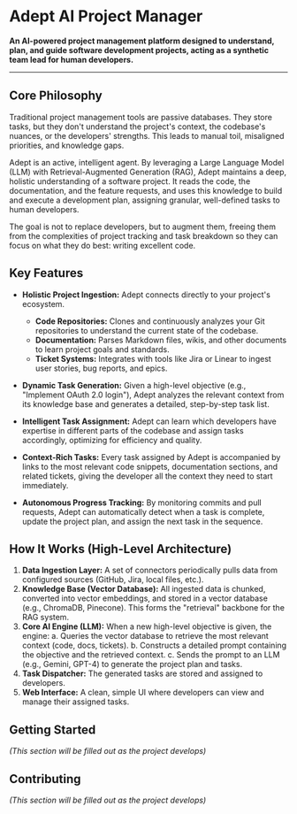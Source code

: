 # Adept AI Project Manager

**An AI-powered project management platform designed to understand, plan, and guide software development projects, acting as a synthetic team lead for human developers.**

---

## Core Philosophy

Traditional project management tools are passive databases. They store tasks, but they don't understand the project's context, the codebase's nuances, or the developers' strengths. This leads to manual toil, misaligned priorities, and knowledge gaps.

Adept is an active, intelligent agent. By leveraging a Large Language Model (LLM) with Retrieval-Augmented Generation (RAG), Adept maintains a deep, holistic understanding of a software project. It reads the code, the documentation, and the feature requests, and uses this knowledge to build and execute a development plan, assigning granular, well-defined tasks to human developers.

The goal is not to replace developers, but to augment them, freeing them from the complexities of project tracking and task breakdown so they can focus on what they do best: writing excellent code.

## Key Features

-   **Holistic Project Ingestion:** Adept connects directly to your project's ecosystem.
    -   **Code Repositories:** Clones and continuously analyzes your Git repositories to understand the current state of the codebase.
    -   **Documentation:** Parses Markdown files, wikis, and other documents to learn project goals and standards.
    -   **Ticket Systems:** Integrates with tools like Jira or Linear to ingest user stories, bug reports, and epics.

-   **Dynamic Task Generation:** Given a high-level objective (e.g., "Implement OAuth 2.0 login"), Adept analyzes the relevant context from its knowledge base and generates a detailed, step-by-step task list.

-   **Intelligent Task Assignment:** Adept can learn which developers have expertise in different parts of the codebase and assign tasks accordingly, optimizing for efficiency and quality.

-   **Context-Rich Tasks:** Every task assigned by Adept is accompanied by links to the most relevant code snippets, documentation sections, and related tickets, giving the developer all the context they need to start immediately.

-   **Autonomous Progress Tracking:** By monitoring commits and pull requests, Adept can automatically detect when a task is complete, update the project plan, and assign the next task in the sequence.

## How It Works (High-Level Architecture)

1.  **Data Ingestion Layer:** A set of connectors periodically pulls data from configured sources (GitHub, Jira, local files, etc.).
2.  **Knowledge Base (Vector Database):** All ingested data is chunked, converted into vector embeddings, and stored in a vector database (e.g., ChromaDB, Pinecone). This forms the "retrieval" backbone for the RAG system.
3.  **Core AI Engine (LLM):** When a new high-level objective is given, the engine:
    a.  Queries the vector database to retrieve the most relevant context (code, docs, tickets).
    b.  Constructs a detailed prompt containing the objective and the retrieved context.
    c.  Sends the prompt to an LLM (e.g., Gemini, GPT-4) to generate the project plan and tasks.
4.  **Task Dispatcher:** The generated tasks are stored and assigned to developers.
5.  **Web Interface:** A clean, simple UI where developers can view and manage their assigned tasks.

## Getting Started

_(This section will be filled out as the project develops)_

## Contributing

_(This section will be filled out as the project develops)_
